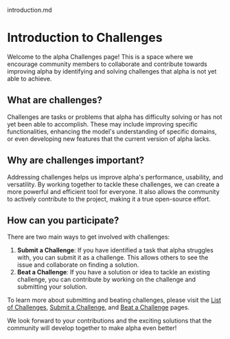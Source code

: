 introduction.md
# Introduction to Challenges

Welcome to the alpha Challenges page! This is a space where we encourage community members to collaborate and contribute towards improving alpha by identifying and solving challenges that alpha is not yet able to achieve.

## What are challenges?

Challenges are tasks or problems that alpha has difficulty solving or has not yet been able to accomplish. These may include improving specific functionalities, enhancing the model's understanding of specific domains, or even developing new features that the current version of alpha lacks.

## Why are challenges important?

Addressing challenges helps us improve alpha's performance, usability, and versatility. By working together to tackle these challenges, we can create a more powerful and efficient tool for everyone. It also allows the community to actively contribute to the project, making it a true open-source effort.

## How can you participate?

There are two main ways to get involved with challenges:

1. **Submit a Challenge**: If you have identified a task that alpha struggles with, you can submit it as a challenge. This allows others to see the issue and collaborate on finding a solution.
2. **Beat a Challenge**: If you have a solution or idea to tackle an existing challenge, you can contribute by working on the challenge and submitting your solution.

To learn more about submitting and beating challenges, please visit the [List of Challenges](list.md), [Submit a Challenge](submit.md), and [Beat a Challenge](beat.md) pages.

We look forward to your contributions and the exciting solutions that the community will develop together to make alpha even better!
